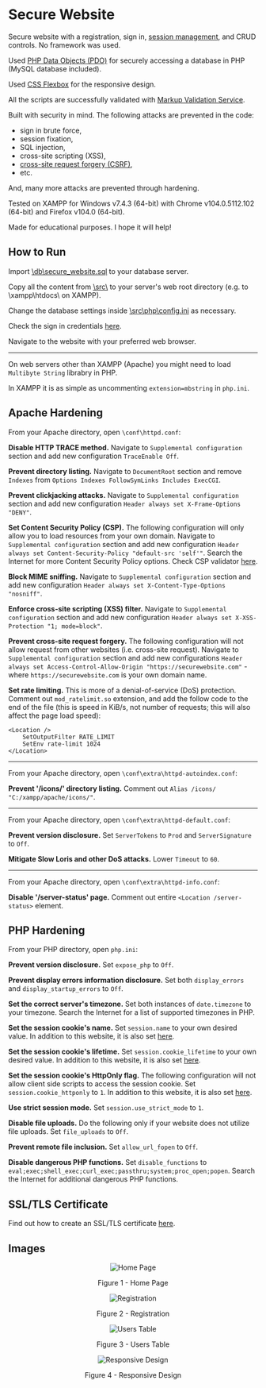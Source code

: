 # Secure Website

Secure website with a registration, sign in, [session management](https://github.com/ivan-sincek/secure-website/blob/master/src/php/session.class.php), and CRUD controls. No framework was used.

Used [PHP Data Objects (PDO)](https://github.com/ivan-sincek/secure-website/blob/master/src/php/database.class.php) for securely accessing a database in PHP (MySQL database included).

Used [CSS Flexbox](https://github.com/ivan-sincek/secure-website/blob/master/src/css/main.css) for the responsive design.

All the scripts are successfully validated with [Markup Validation Service](https://validator.w3.org).

Built with security in mind. The following attacks are prevented in the code:

* sign in brute force,
* session fixation,
* SQL injection,
* cross-site scripting (XSS),
* [cross-site request forgery (CSRF)](https://cheatsheetseries.owasp.org/cheatsheets/Cross-Site_Request_Forgery_Prevention_Cheat_Sheet.html#synchronizer-token-pattern),
* etc.

And, many more attacks are prevented through hardening.

Tested on XAMPP for Windows v7.4.3 (64-bit) with Chrome v104.0.5112.102 (64-bit) and Firefox v104.0 (64-bit).

Made for educational purposes. I hope it will help!

## How to Run

Import [\\db\\secure_website.sql](https://github.com/ivan-sincek/secure-website/blob/master/db/secure_website.sql) to your database server.

Copy all the content from [\\src\\](https://github.com/ivan-sincek/secure-website/tree/master/src) to your server's web root directory (e.g. to \\xampp\\htdocs\\ on XAMPP).

Change the database settings inside [\\src\\php\\config.ini](https://github.com/ivan-sincek/secure-website/blob/master/src/php/config.ini) as necessary.

Check the sign in credentials [here](https://github.com/ivan-sincek/secure-website/blob/master/db/test_accounts.txt).

Navigate to the website with your preferred web browser.

---

On web servers other than XAMPP (Apache) you might need to load `Multibyte String` librabry in PHP.

In XAMPP it is as simple as uncommenting `extension=mbstring` in `php.ini`.

## Apache Hardening

From your Apache directory, open `\conf\httpd.conf`:

**Disable HTTP TRACE method.** Navigate to `Supplemental configuration` section and add new configuration `TraceEnable Off`.

**Prevent directory listing.** Navigate to `DocumentRoot` section and remove `Indexes` from `Options Indexes FollowSymLinks Includes ExecCGI`.

**Prevent clickjacking attacks.** Navigate to `Supplemental configuration` section and add new configuration `Header always set X-Frame-Options "DENY"`.

**Set Content Security Policy (CSP).** The following configuration will only allow you to load resources from your own domain. Navigate to `Supplemental configuration` section and add new configuration `Header always set Content-Security-Policy "default-src 'self'"`. Search the Internet for more Content Security Policy options. Check CSP validator [here](https://csp-evaluator.withgoogle.com).

**Block MIME sniffing.** Navigate to `Supplemental configuration` section and add new configuration `Header always set X-Content-Type-Options "nosniff"`.

**Enforce cross-site scripting (XSS) filter.** Navigate to `Supplemental configuration` section and add new configuration `Header always set X-XSS-Protection "1; mode=block"`.

**Prevent cross-site request forgery.** The following configuration will not allow request from other websites (i.e. cross-site request). Navigate to `Supplemental configuration` section and add new configurations `Header always set Access-Control-Allow-Origin "https://securewebsite.com"` - where `https://securewebsite.com` is your own domain name.

**Set rate limiting.** This is more of a denial-of-service (DoS) protection. Comment out `mod_ratelimit.so` extension, and add the follow code to the end of the file (this is speed in KiB/s, not number of requests; this will also affect the page load speed):

```fundamental
<Location />
	SetOutputFilter RATE_LIMIT
	SetEnv rate-limit 1024
</Location>
```

---

From your Apache directory, open `\conf\extra\httpd-autoindex.conf`:

**Prevent '/icons/' directory listing.** Comment out `Alias /icons/ "C:/xampp/apache/icons/"`.

---

From your Apache directory, open `\conf\extra\httpd-default.conf`:

**Prevent version disclosure.** Set `ServerTokens` to `Prod` and `ServerSignature` to `Off`.

**Mitigate Slow Loris and other DoS attacks.** Lower `Timeout` to `60`.

---

From your Apache directory, open `\conf\extra\httpd-info.conf`:

**Disable '/server-status' page.** Comment out entire `<Location /server-status>` element.

## PHP Hardening

From your PHP directory, open `php.ini`:

**Prevent version disclosure.** Set `expose_php` to `Off`.

**Prevent display errors information disclosure.** Set both `display_errors` and `display_startup_errors` to `Off`.

**Set the correct server's timezone.** Set both instances of `date.timezone` to your timezone. Search the Internet for a list of supported timezones in PHP.

**Set the session cookie's name.** Set `session.name` to your own desired value. In addition to this website, it is also set [here](https://github.com/ivan-sincek/secure-website/blob/master/src/php/session.class.php).

**Set the session cookie's lifetime.** Set `session.cookie_lifetime` to your own desired value. In addition to this website, it is also set [here](https://github.com/ivan-sincek/secure-website/blob/master/src/php/session.class.php).

**Set the session cookie's HttpOnly flag.** The following configuration will not allow client side scripts to access the session cookie. Set `session.cookie_httponly` to `1`. In addition to this website, it is also set [here](https://github.com/ivan-sincek/secure-website/blob/master/src/php/session.class.php).

**Use strict session mode.** Set `session.use_strict_mode` to `1`.

**Disable file uploads.** Do the following only if your website does not utilize file uploads. Set `file_uploads` to `Off`.

**Prevent remote file inclusion.** Set `allow_url_fopen` to `Off`.

**Disable dangerous PHP functions.** Set `disable_functions` to `eval;exec;shell_exec;curl_exec;passthru;system;proc_open;popen`. Search the Internet for additional dangerous PHP functions.

## SSL/TLS Certificate

Find out how to create an SSL/TLS certificate [here](https://github.com/ivan-sincek/secure-website/tree/master/crt).

## Images

<p align="center"><img src="https://github.com/ivan-sincek/secure-website/blob/master/img/home_page.jpg" alt="Home Page"></p>

<p align="center">Figure 1 - Home Page</p>

<p align="center"><img src="https://github.com/ivan-sincek/secure-website/blob/master/img/register.jpg" alt="Registration"></p>

<p align="center">Figure 2 - Registration</p>

<p align="center"><img src="https://github.com/ivan-sincek/secure-website/blob/master/img/users.jpg" alt="Users Table"></p>

<p align="center">Figure 3 - Users Table</p>

<p align="center"><img src="https://github.com/ivan-sincek/secure-website/blob/master/img/responsive_design.jpg" alt="Responsive Design"></p>

<p align="center">Figure 4 - Responsive Design</p>
